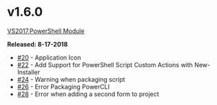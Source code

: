 # v1.6.0

[VS2017](https://marketplace.visualstudio.com/items?itemName=AdamRDriscoll.PowerShellProToolsforVisualStudio2017),[PowerShell Module](https://www.powershellgallery.com/packages/PowerShellProTools/1.6.0)  

**Released: 8-17-2018** 

* [\#20](https://github.com/ironmansoftware/poshprotools/issues/20) - Application Icon
* [\#22](https://github.com/ironmansoftware/poshprotools/issues/22) - Add Support for PowerShell Script Custom Actions with New-Installer 
* [\#24](https://github.com/ironmansoftware/poshprotools/issues/24) - Warning when packaging script
* [\#26](https://github.com/ironmansoftware/poshprotools/issues/26) - Error Packaging PowerCLI
* [\#28](https://github.com/ironmansoftware/poshprotools/issues/28) - Error when adding a second form to project



















